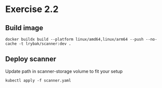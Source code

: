 # Exercise 2.2

## Build image

```
docker buildx build --platform linux/amd64,linux/arm64 --push --no-cache -t lrybak/scanner:dev .
```

## Deploy scanner

Update path in scanner-storage volume to fit your setup

```
kubectl apply -f scanner.yaml
```